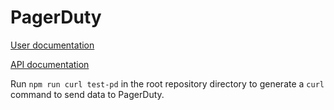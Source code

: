 # PagerDuty

[User documentation](https://example.com)

[API documentation](https://example.com)

Run `npm run curl test-pd` in the root repository directory to generate a `curl` command to send data to PagerDuty.
